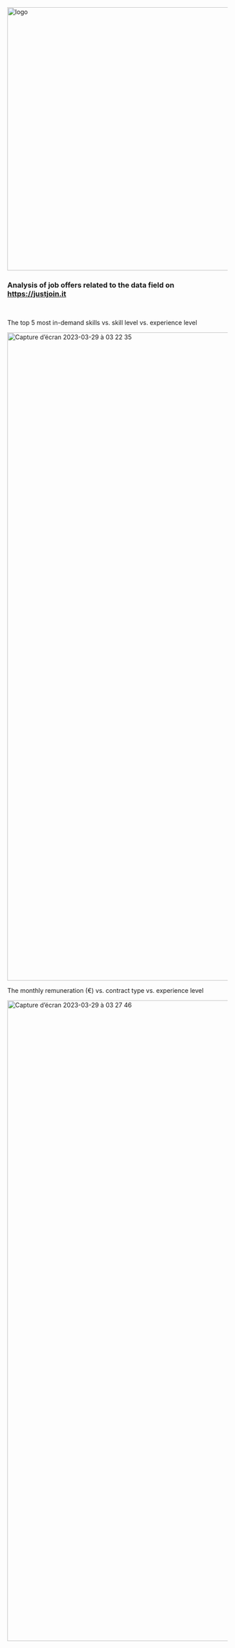 <img width="600" alt="logo" src="https://user-images.githubusercontent.com/67431758/228405989-1448ac64-43b0-49a5-aa1e-317873334a85.png">

### Analysis of job offers related to the data field on https://justjoin.it 

<br>

The top 5 most in-demand skills vs. skill level vs. experience level

<img width="1477" alt="Capture d’écran 2023-03-29 à 03 22 35" src="https://user-images.githubusercontent.com/67431758/228404829-13d5bed5-39c4-4054-8682-f30bf12cea38.png">

<br>

The monthly remuneration (€) vs. contract type vs. experience level 

<img width="1460" alt="Capture d’écran 2023-03-29 à 03 27 46" src="https://user-images.githubusercontent.com/67431758/228405578-39f32ea3-1d88-4a29-9b05-8021551f12cb.png">
